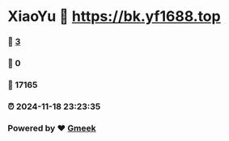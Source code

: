 # XiaoYu :link: https://bk.yf1688.top 
### :page_facing_up: [3](https://bk.yf1688.top/tag.html) 
### :speech_balloon: 0 
### :hibiscus: 17165 
### :alarm_clock: 2024-11-18 23:23:35 
### Powered by :heart: [Gmeek](https://github.com/Meekdai/Gmeek)
